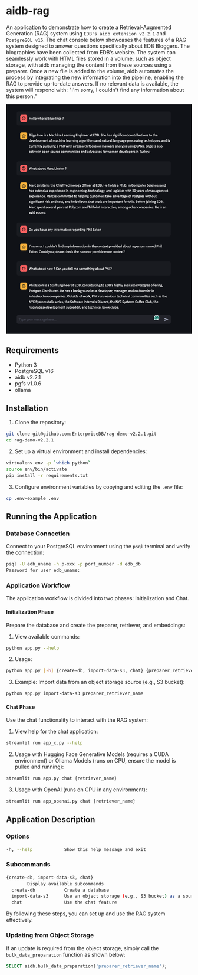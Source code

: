 # aidb-rag

An application to demonstrate how to create a Retrieval-Augmented Generation (RAG) system using `EDB's aidb extension v2.2.1` and `PostgreSQL v16`. The chat console below showcases the features of a RAG system designed to answer questions specifically about EDB Bloggers. The biographies have been collected from EDB’s website. The system can seamlessly work with HTML files stored in a volume, such as object storage, with aidb managing the content from these sources using a preparer. Once a new file is added to the volume, aidb automates the process by integrating the new information into the pipeline, enabling the RAG to provide up-to-date answers. If no relevant data is available, the system will respond with: "I'm sorry, I couldn't find any information about this person."

![Sample Chat Console Output](/imgs/gui.png)

## Requirements

- Python 3
- PostgreSQL v16
- aidb v2.2.1
- pgfs v1.0.6
- ollama

## Installation

1. Clone the repository:

  ```sh
  git clone git@github.com:EnterpriseDB/rag-demo-v2.2.1.git
  cd rag-demo-v2.2.1
  ```

2. Set up a virtual environment and install dependencies:

  ```sh
  virtualenv env -p `which python`
  source env/bin/activate
  pip install -r requirements.txt
  ```

3. Configure environment variables by copying and editing the `.env` file:

  ```sh
  cp .env-example .env
  ```

## Running the Application

### Database Connection

Connect to your PostgreSQL environment using the `psql` terminal and verify the connection:

```sh
psql -U edb_uname -h p-xxx -p port_number -d edb_db
Password for user edb_uname:
```

### Application Workflow

The application workflow is divided into two phases: Initialization and Chat.

#### Initialization Phase

Prepare the database and create the preparer, retriever, and embeddings:

1. View available commands:

  ```sh
  python app.py --help
  ```

2. Usage:

  ```sh
  python app.py [-h] {create-db, import-data-s3, chat} {preparer_retriever_name}
  ```

3. Example: Import data from an object storage source (e.g., S3 bucket):

  ```sh
  python app.py import-data-s3 preparer_retriever_name
  ```

#### Chat Phase

Use the chat functionality to interact with the RAG system:

1. View help for the chat application:

  ```sh
  streamlit run app_x.py --help
  ```

2. Usage with Hugging Face Generative Models (requires a CUDA environment) or Ollama Models (runs on CPU, ensure the model is pulled and running):

  ```sh
  streamlit run app.py chat {retriever_name}
  ```

3. Usage with OpenAI (runs on CPU in any environment):

  ```sh
  streamlit run app_openai.py chat {retriever_name}
  ```

## Application Description

### Options

```sh
-h, --help            Show this help message and exit
```

### Subcommands

```sh
{create-db, import-data-s3, chat}
        Display available subcommands
  create-db           Create a database
  import-data-s3      Use an object storage (e.g., S3 bucket) as a source for aidb retriever
  chat                Use the chat feature
```

By following these steps, you can set up and use the RAG system effectively.

### Updating from Object Storage

If an update is required from the object storage, simply call the `bulk_data_preparation` function as shown below:

```sql
SELECT aidb.bulk_data_preparation('preparer_retriever_name');
```